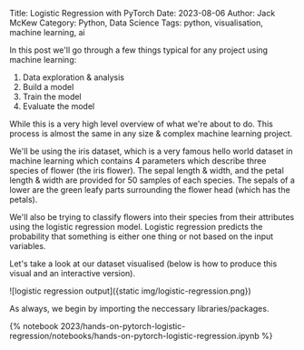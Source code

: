 Title: Logistic Regression with PyTorch
Date: 2023-08-06
Author: Jack McKew
Category: Python, Data Science
Tags: python, visualisation, machine learning, ai

In this post we'll go through a few things typical for any project using machine learning:

1. Data exploration & analysis
2. Build a model
3. Train the model
4. Evaluate the model

While this is a very high level overview of what we're about to do. This process is almost the same in any size & complex machine learning project.

We'll be using the iris dataset, which is a very famous hello world dataset in machine learning which contains 4 parameters which describe three species of flower (the iris flower). The sepal length & width, and the petal length & width are provided for 50 samples of each species. The sepals of a lower are the green leafy parts surrounding the flower head (which has the petals).

We'll also be trying to classify flowers into their species from their attributes using the logistic regression model. Logistic regression predicts the probability that something is either one thing or not based on the input variables.

Let's take a look at our dataset visualised (below is how to produce this visual and an interactive version).

![logistic regression output]({static img/logistic-regression.png})

As always, we begin by importing the neccessary libraries/packages.

{% notebook 2023/hands-on-pytorch-logistic-regression/notebooks/hands-on-pytorch-logistic-regression.ipynb %}
